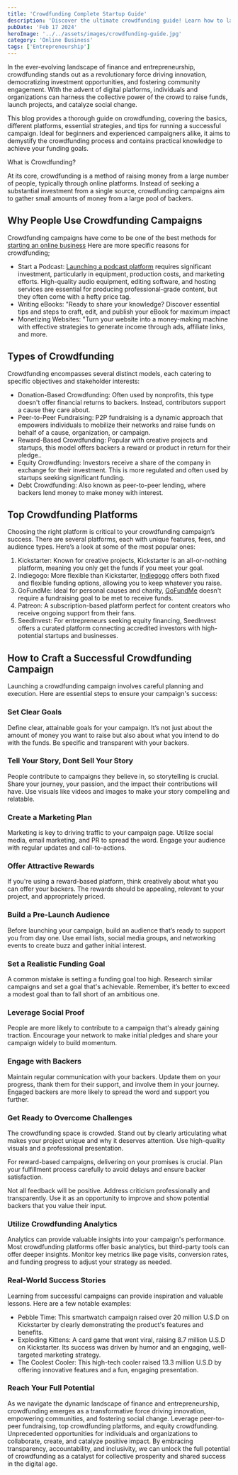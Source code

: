 ```yaml
---
title: 'Crowdfunding Complete Startup Guide'
description: 'Discover the ultimate crowdfunding guide! Learn how to launch successful campaigns, engage backers, and fund your next big idea effectively.'
pubDate: 'Feb 17 2024'
heroImage: '../../assets/images/crowdfunding-guide.jpg'
category: 'Online Business'
tags: ['Entrepreneurship']
---
```


In the ever-evolving landscape of finance and entrepreneurship, crowdfunding stands out as a revolutionary force driving innovation, democratizing investment opportunities, and fostering community engagement. With the advent of digital platforms, individuals and organizations can harness the collective power of the crowd to raise funds, launch projects, and catalyze social change.

This blog provides a thorough guide on crowdfunding, covering the basics, different platforms, essential strategies, and tips for running a successful campaign. Ideal for beginners and experienced campaigners alike, it aims to demystify the crowdfunding process and contains practical knowledge to achieve your funding goals.

What is Crowdfunding?

At its core, crowdfunding is a method of raising money from a large number of people, typically through online platforms. Instead of seeking a substantial investment from a single source, crowdfunding campaigns aim to gather small amounts of money from a large pool of backers.

## Why People Use Crowdfunding Campaigns

Crowdfunding campaigns have come to be one of the best methods for [starting an online business](/blog/how-to-start-an-online-business) Here are more specific reasons for crowdfunding;

- Start a Podcast: [Launching a podcast platform](/blog/how-to-start-a-podcast) requires significant investment, particularly in equipment, production costs, and marketing efforts. High-quality audio equipment, editing software, and hosting services are essential for producing professional-grade content, but they often come with a hefty price tag.
- Writing eBooks: "Ready to share your knowledge? Discover essential tips and steps to craft, edit, and publish your eBook for maximum impact
- Monetizing Websites: "Turn your website into a money-making machine with effective strategies to generate income through ads, affiliate links, and more.

## Types of Crowdfunding

Crowdfunding encompasses several distinct models, each catering to specific objectives and stakeholder interests:

- Donation-Based Crowdfunding: Often used by nonprofits, this type doesn't offer financial returns to backers. Instead, contributors support a cause they care about.
- Peer-to-Peer Fundraising: P2P fundraising is a dynamic approach that empowers individuals to mobilize their networks and raise funds on behalf of a cause, organization, or campaign.
- Reward-Based Crowdfunding: Popular with creative projects and startups, this model offers backers a reward or product in return for their pledge..
- Equity Crowdfunding: Investors receive a share of the company in exchange for their investment. This is more regulated and often used by startups seeking significant funding.
- Debt Crowdfunding: Also known as peer-to-peer lending, where backers lend money to make money with interest.

## Top Crowdfunding Platforms

Choosing the right platform is critical to your crowdfunding campaign’s success. There are several platforms, each with unique features, fees, and audience types. Here’s a look at some of the most popular ones:

1. Kickstarter: Known for creative projects, Kickstarter is an all-or-nothing platform, meaning you only get the funds if you meet your goal.
2. Indiegogo: More flexible than Kickstarter, [Indiegogo](https://www.indiegogo.com) offers both fixed and flexible funding options, allowing you to keep whatever you raise.
3. GoFundMe: Ideal for personal causes and charity, [GoFundMe](https://www.gofundme.com) doesn't require a fundraising goal to be met to receive funds.
4. Patreon: A subscription-based platform perfect for content creators who receive ongoing support from their fans.
5. SeedInvest: For entrepreneurs seeking equity financing, SeedInvest offers a curated platform connecting accredited investors with high-potential startups and businesses.

## How to Craft a Successful Crowdfunding Campaign

Launching a crowdfunding campaign involves careful planning and execution. Here are essential steps to ensure your campaign's success:

### Set Clear Goals

Define clear, attainable goals for your campaign. It’s not just about the amount of money you want to raise but also about what you intend to do with the funds. Be specific and transparent with your backers.

### Tell Your Story, Dont Sell Your Story

People contribute to campaigns they believe in, so storytelling is crucial. Share your journey, your passion, and the impact their contributions will have. Use visuals like videos and images to make your story compelling and relatable.

### Create a Marketing Plan

Marketing is key to driving traffic to your campaign page. Utilize social media, email marketing, and PR to spread the word. Engage your audience with regular updates and call-to-actions.

### Offer Attractive Rewards

If you're using a reward-based platform, think creatively about what you can offer your backers. The rewards should be appealing, relevant to your project, and appropriately priced.

### Build a Pre-Launch Audience

Before launching your campaign, build an audience that’s ready to support you from day one. Use email lists, social media groups, and networking events to create buzz and gather initial interest.

### Set a Realistic Funding Goal

A common mistake is setting a funding goal too high. Research similar campaigns and set a goal that's achievable. Remember, it’s better to exceed a modest goal than to fall short of an ambitious one.

### Leverage Social Proof

People are more likely to contribute to a campaign that's already gaining traction. Encourage your network to make initial pledges and share your campaign widely to build momentum.

### Engage with Backers

Maintain regular communication with your backers. Update them on your progress, thank them for their support, and involve them in your journey. Engaged backers are more likely to spread the word and support you further.

### Get Ready to Overcome Challenges

The crowdfunding space is crowded. Stand out by clearly articulating what makes your project unique and why it deserves attention. Use high-quality visuals and a professional presentation.

For reward-based campaigns, delivering on your promises is crucial. Plan your fulfillment process carefully to avoid delays and ensure backer satisfaction.

Not all feedback will be positive. Address criticism professionally and transparently. Use it as an opportunity to improve and show potential backers that you value their input.

### Utilize Crowdfunding Analytics

Analytics can provide valuable insights into your campaign's performance. Most crowdfunding platforms offer basic analytics, but third-party tools can offer deeper insights. Monitor key metrics like page visits, conversion rates, and funding progress to adjust your strategy as needed.

### Real-World Success Stories

Learning from successful campaigns can provide inspiration and valuable lessons. Here are a few notable examples:

- Pebble Time: This smartwatch campaign raised over 20 million U.S.D on Kickstarter by clearly demonstrating the product's features and benefits.
- Exploding Kittens: A card game that went viral, raising 8.7 million U.S.D on Kickstarter. Its success was driven by humor and an engaging, well-targeted marketing strategy.
- The Coolest Cooler: This high-tech cooler raised 13.3 million U.S.D by offering innovative features and a fun, engaging presentation.

### Reach Your Full Potential

As we navigate the dynamic landscape of finance and entrepreneurship, crowdfunding emerges as a transformative force driving innovation, empowering communities, and fostering social change. Leverage peer-to-peer fundraising, top crowdfunding platforms, and equity crowdfunding. Unprecedented opportunities for individuals and organizations to collaborate, create, and catalyze positive impact. By embracing transparency, accountability, and inclusivity, we can unlock the full potential of crowdfunding as a catalyst for collective prosperity and shared success in the digital age.
